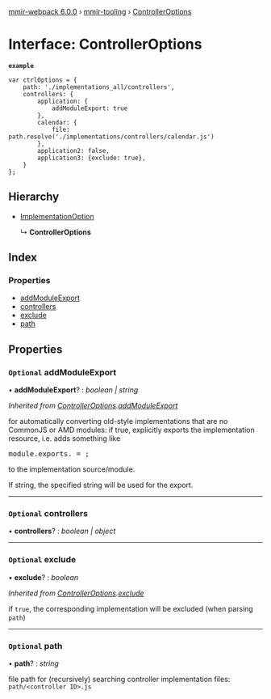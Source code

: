 [mmir-webpack 6.0.0](../README.md) › [mmir-tooling](../modules/mmir_tooling.md) › [ControllerOptions](mmir_tooling.controlleroptions.md)

# Interface: ControllerOptions

**`example`** 
```
var ctrlOptions = {
	path: './implementations_all/controllers',
	controllers: {
		application: {
			addModuleExport: true
		},
		calendar: {
			file: path.resolve('./implementations/controllers/calendar.js')
		},
		application2: false,
		application3: {exclude: true},
	}
};
```

## Hierarchy

* [ImplementationOption](mmir_tooling.implementationoption.md)

  ↳ **ControllerOptions**

## Index

### Properties

* [addModuleExport](mmir_tooling.controlleroptions.md#optional-addmoduleexport)
* [controllers](mmir_tooling.controlleroptions.md#optional-controllers)
* [exclude](mmir_tooling.controlleroptions.md#optional-exclude)
* [path](mmir_tooling.controlleroptions.md#optional-path)

## Properties

### `Optional` addModuleExport

• **addModuleExport**? : *boolean | string*

*Inherited from [ControllerOptions](mmir_tooling.controlleroptions.md).[addModuleExport](mmir_tooling.controlleroptions.md#optional-addmoduleexport)*

for automatically converting old-style implementations that are no CommonJS or AMD modules:
if true, explicitly exports the implementation resource, i.e. adds something like
<pre>
module.exports.<resource name> = <resource constructor>;
</pre>
to the implementation source/module.

If string, the specified string will be used for the export.

___

### `Optional` controllers

• **controllers**? : *boolean | object*

___

### `Optional` exclude

• **exclude**? : *boolean*

*Inherited from [ControllerOptions](mmir_tooling.controlleroptions.md).[exclude](mmir_tooling.controlleroptions.md#optional-exclude)*

if `true`, the corresponding implementation will be excluded (when parsing `path`)

___

### `Optional` path

• **path**? : *string*

file path for (recursively) searching controller implementation files:
`path/<controller ID>.js`
